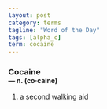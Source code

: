 ```yaml
---
layout: post
category: terms
tagline: "Word of the Day"
tags: [alpha_c]
term: cocaine
---
```


<h3>Cocaine<br/> <small>&mdash; n. (co<span>&middot;</span>caine)</small></h3>
<p><ol>
<li>a second walking aid</li>
</ol></p>
